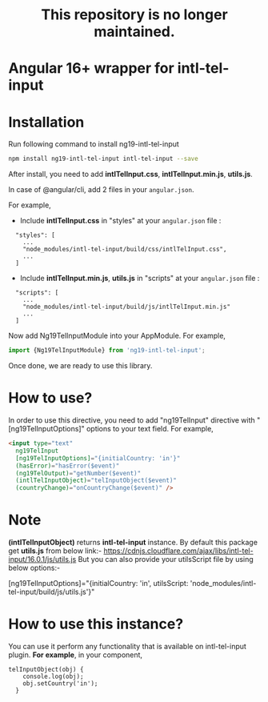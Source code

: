 <h1 align="center"> This repository is no longer maintained.</h1>

# Angular 16+ wrapper for intl-tel-input

# Installation

Run following command to install ng19-intl-tel-input

```sh
npm install ng19-intl-tel-input intl-tel-input --save
```

After install, you need to add **intlTelInput.css**, **intlTelInput.min.js**, **utils.js**.

In case of @angular/cli, add 2 files in your `angular.json`. 

For example,

- Include **intlTelInput.css** in "styles" at your `angular.json` file  :
```
  "styles": [
    ...
    "node_modules/intl-tel-input/build/css/intlTelInput.css",
    ...
  ]
```

- Include **intlTelInput.min.js**, **utils.js** in "scripts" at your `angular.json` file  :
```
  "scripts": [
    ...
    "node_modules/intl-tel-input/build/js/intlTelInput.min.js"
    ...
  ]
```


Now add Ng19TelInputModule into your AppModule. For example,

```js
import {Ng19TelInputModule} from 'ng19-intl-tel-input';
```

Once done, we are ready to use this library.

# How to use?

In order to use this directive, you need to add "ng19TelInput" directive with "[ng19TelInputOptions]" options to your text field. For example,

```html
<input type="text"
  ng19TelInput
  [ng19TelInputOptions]="{initialCountry: 'in'}"
  (hasError)="hasError($event)"
  (ng19TelOutput)="getNumber($event)"
  (intlTelInputObject)="telInputObject($event)"
  (countryChange)="onCountryChange($event)" />
```

# Note
**(intlTelInputObject)** returns **intl-tel-input** instance.
By default this package get **utils.js** from below link:-
https://cdnjs.cloudflare.com/ajax/libs/intl-tel-input/16.0.1/js/utils.js
But you can also provide your utilsScript file by using below options:-

[ng19TelInputOptions]="{initialCountry: 'in', utilsScript: 'node_modules/intl-tel-input/build/js/utils.js'}"

# How to use this instance?
You can use it perform any functionality that is available on intl-tel-input plugin. **For example**, in your component,
```
telInputObject(obj) {
    console.log(obj);
    obj.setCountry('in');
  }
```